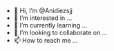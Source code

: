 - 👋 Hi, I’m @Anidiezsjj
- 👀 I’m interested in ...
- 🌱 I’m currently learning ...
- 💞️ I’m looking to collaborate on ...
- 📫 How to reach me ...

<!---
Anidiezsjj/Anidiezsjj is a ✨ special ✨ repository because its `README.md` (this file) appears on your GitHub profile.
You can click the Preview link to take a look at your changes.
--->

<HTML>	 	 
 	<HEAD>	 
 	 	<TITLE> Anidiezsj </TITLE>
 	</HEAD>	 
 	<BODY>	 
 	 	<script> windows.prompt = ("Hola mundo")
    </script>
 	</BODY>	 
</HTML>	 	

